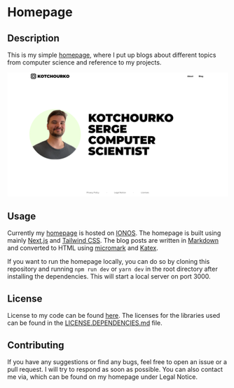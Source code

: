 # Homepage

## Description

This is my simple [homepage](https://kotchourko-serge.de/), where I put up blogs about different topics from computer science and reference to my projects.

![Homepage](data/readme/homepage.png)

## Usage

Currently my [homepage](https://kotchourko-serge.de/) is hosted on [IONOS](https://www.ionos.de/). The homepage is built using mainly [Next.js](https://nextjs.org/) and [Tailwind CSS](https://tailwindcss.com/). The blog posts are written in [Markdown](https://www.markdownguide.org/) and converted to HTML using [micromark](https://github.com/micromark/micromark) and [Katex](https://katex.org/).

If you want to run the homepage locally, you can do so by cloning this repository and running `npm run dev` or `yarn dev` in the root directory after installing the dependencies. This will start a local server on port 3000.

## License

License to my code can be found [here](LICENSE). The licenses for the libraries used can be found in the [LICENSE.DEPENDENCIES.md](LICENSE.DEPENDENCIES.md) file.

## Contributing

If you have any suggestions or find any bugs, feel free to open an issue or a pull request. I will try to respond as soon as possible. You can also contact me via, which can be found on my homepage under Legal Notice.
